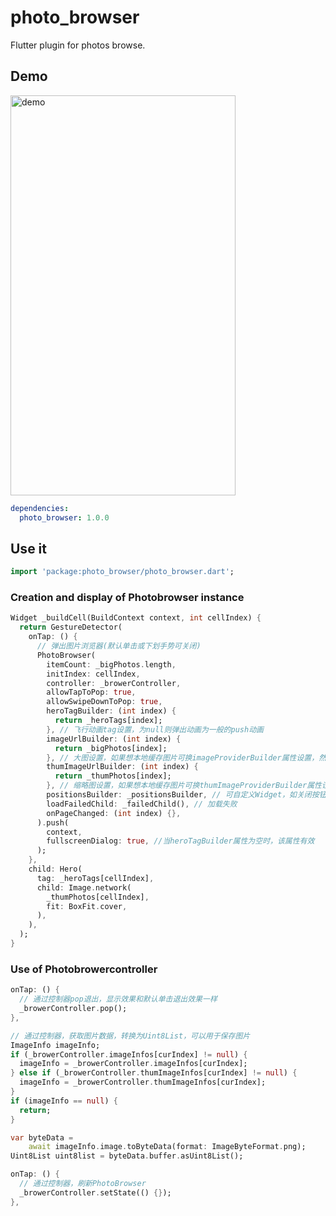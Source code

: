 # photo_browser

Flutter plugin for photos browse.

## Demo

<img src="https://gitee.com/hongchenchen/test_photos_lib/raw/ff250fe8f51a4022c3edd5ac4fa3eda04089d281/gif/photo_browser.gif" width="360" height="640" alt="demo"/><br/>

```yaml
dependencies:
  photo_browser: 1.0.0
```

## Use it

```dart
import 'package:photo_browser/photo_browser.dart';
```

### Creation and display of Photobrowser instance

```dart
Widget _buildCell(BuildContext context, int cellIndex) {
  return GestureDetector(
    onTap: () {
      // 弹出图片浏览器(默认单击或下划手势可关闭)
      PhotoBrowser(
        itemCount: _bigPhotos.length,
        initIndex: cellIndex,
        controller: _browerController,
        allowTapToPop: true,
        allowSwipeDownToPop: true,
        heroTagBuilder: (int index) {
          return _heroTags[index];
        }, // 飞行动画tag设置，为null则弹出动画为一般的push动画
        imageUrlBuilder: (int index) {
          return _bigPhotos[index];
        }, // 大图设置，如果想本地缓存图片可换imageProviderBuilder属性设置，然后传入带本地缓存功能的imageProvider
        thumImageUrlBuilder: (int index) {
          return _thumPhotos[index];
        }, // 缩略图设置，如果想本地缓存图片可换thumImageProviderBuilder属性设置，然后传入带本地缓存功能的imageProvider
        positionsBuilder: _positionsBuilder, // 可自定义Widget，如关闭按钮、保存按钮
        loadFailedChild: _failedChild(), // 加载失败
        onPageChanged: (int index) {},
      ).push(
        context,
        fullscreenDialog: true, //当heroTagBuilder属性为空时，该属性有效
      );
    },
    child: Hero(
      tag: _heroTags[cellIndex],
      child: Image.network(
        _thumPhotos[cellIndex],
        fit: BoxFit.cover,
      ),
    ),
  );
}
```

### Use of Photobrowercontroller

```dart
onTap: () {
  // 通过控制器pop退出，显示效果和默认单击退出效果一样
  _browerController.pop();
},
```

```dart
// 通过控制器，获取图片数据，转换为Uint8List，可以用于保存图片
ImageInfo imageInfo;
if (_browerController.imageInfos[curIndex] != null) {
  imageInfo = _browerController.imageInfos[curIndex];
} else if (_browerController.thumImageInfos[curIndex] != null) {
  imageInfo = _browerController.thumImageInfos[curIndex];
}
if (imageInfo == null) {
  return;
}

var byteData =
    await imageInfo.image.toByteData(format: ImageByteFormat.png);
Uint8List uint8list = byteData.buffer.asUint8List();
```

```dart
onTap: () {
  // 通过控制器，刷新PhotoBrowser
  _browerController.setState(() {});
},
```